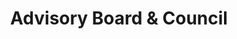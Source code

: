 ---
layout: no-sidenav
include: /data/advisory-board-council.html
title: Advisory Board & Council
order: 4
section: About
toc: true
highlight: false
---